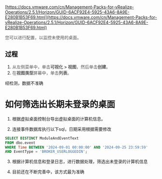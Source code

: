 [https://docs.vmware.com/cn/Management-Packs-for-vRealize-Operations/2.5.1/Horizon/GUID-6ACF92E4-5925-43A6-8A9E-E280B1B53F69.html](https://docs.vmware.com/cn/Management-Packs-for-vRealize-Operations/2.5.1/Horizon/GUID-6ACF92E4-5925-43A6-8A9E-E280B1B53F69.html)

<font style="color:rgb(86, 86, 86);">您可以进行配置，以监控未使用的桌面。</font>

## <font style="color:rgb(0, 0, 0);">过程</font>
1. <font style="color:rgb(86, 86, 86);">从左侧菜单中，单击</font>**<font style="color:rgb(86, 86, 86);">可视化</font>****<font style="color:rgb(86, 86, 86);"> </font>****<font style="color:rgb(86, 86, 86);">></font>****<font style="color:rgb(86, 86, 86);"> </font>****<font style="color:rgb(86, 86, 86);">视图</font>**<font style="color:rgb(86, 86, 86);">，然后单击</font>**<font style="color:rgb(86, 86, 86);">创建</font>**<font style="color:rgb(86, 86, 86);">。</font>
2. <font style="color:rgb(86, 86, 86);">在</font>**<font style="color:rgb(86, 86, 86);">视图类型</font>**<font style="color:rgb(86, 86, 86);">屏幕中，单击</font>**<font style="color:rgb(86, 86, 86);">列表</font>**<font style="color:rgb(86, 86, 86);">。</font>

经检测，数据不准确



# 如何筛选出长期未登录的桌面
1. 根据虚拟桌面控制台导出虚拟桌面的计算机信息。

2. 连接事件数据库执行以下sql，日期采用根据需要修改

```sql
SELECT DISTINCT ModuleAndEventText
FROM dbo.event
WHERE Time BETWEEN '2024-09-01 00:00:00' AND '2024-09-25 23:59:59'
AND EventType = 'BROKER_USERLOGGEDIN';
```

3. 根据计算机信息和登录日志，进行数据处理，筛选出未登录的计算机信息

4. 目前还在不断完善中，该方式最为准确

